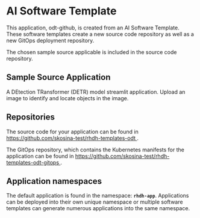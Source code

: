 # AI Software Template

This application, odt-github, is created from an AI Software Template. These software templates create a new source code repository as well as a new GitOps deployment repository.

The chosen sample source applicable is included in the source code repository.

## Sample Source Application

A DEtection TRansformer (DETR) model streamlit application. Upload an image to identify and locate objects in the image.

## Repositories

The source code for your application can be found in [https://github.com/skosina-test/rhdh-templates-odt ](https://github.com/skosina-test/rhdh-templates-odt ).
 
The GitOps repository, which contains the Kubernetes manifests for the application can be found in 
[https://github.com/skosina-test/rhdh-templates-odt-gitops ](https://github.com/skosina-test/rhdh-templates-odt-gitops ). 

## Application namespaces 

The default application is found in the namespace: **`rhdh-app`**. Applications can be deployed into their own unique namespace or multiple software templates can generate numerous applications into the same namespace.
